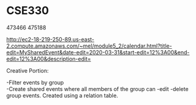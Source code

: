# CSE330
473466
475188

http://ec2-18-219-250-89.us-east-2.compute.amazonaws.com/~mel/module5_2/calendar.html?title-edit=MySharedEvent&date-edit=2020-03-31&start-edit=12%3A00&end-edit=12%3A00&description-edit=

Creative Portion:

-Filter events by group <br>
-Create shared events where all members of the group can 
  -edit
  -delete
  group events. Created using a relation table.
